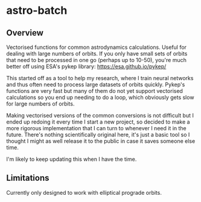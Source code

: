 # astro-batch
## Overview
Vectorised functions for common astrodynamics calculations. Useful for dealing with large numbers of orbits.
If you only have small sets of orbits that need to be processed in one go (perhaps up to 10-50), you're much better off using ESA's pykep library: https://esa.github.io/pykep/

This started off as a tool to help my research, where I train neural networks and thus often need to process large datasets of orbits quickly. Pykep's functions are very fast but many of them do not yet support vectorised calculations so you end up needing to do a loop, which obviously gets slow for large numbers of orbits.

Making vectorised versions of the common conversions is not difficult but I ended up redoing it every time I start a new project, so decided to make a more rigorous implementation that I can turn to whenever I need it in the future. There's nothing scientifically original here, it's just a basic tool so I thought I might as well release it to the public in case it saves someone else time.

I'm likely to keep updating this when I have the time.

## Limitations
Currently only designed to work with elliptical prograde orbits.
